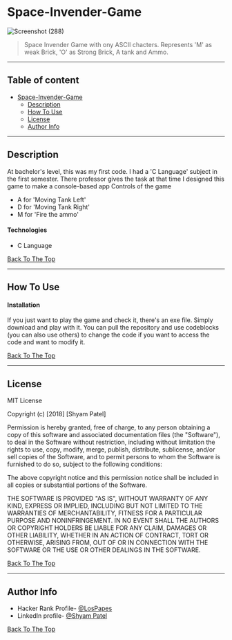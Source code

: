 # Space-Invender-Game

![Screenshot (288)](https://user-images.githubusercontent.com/26683455/106179900-a634e980-61c1-11eb-970d-f31b902c3c52.png)

> Space Invender Game with ony ASCII chacters. Represents 'M' as weak Brick, 'O' as Strong Brick, A tank and Ammo. 

---
## Table of content
- [Space-Invender-Game](#space-invender-game)
  * [Description](#description)
  * [How To Use](#how-to-use)
  * [License](#license)
  * [Author Info](#author-info)
--- 

## Description
At bachelor's level, this was my first code. I had a 'C Language' subject in the first semester. There professor gives the task at that time I designed this game to make a console-based app 
Controls of the game
- A for 'Moving Tank Left'
- D for 'Moving Tank Right'
- M for 'Fire the ammo'

#### Technologies

- C Language

[Back To The Top](#space-invender-game)

---

## How To Use

#### Installation
If you just want to play the game and check it, there's an exe file. Simply download and play with it.
You can pull the repository and use codeblocks (you can also use others) to change the code if you want to access the code and want to modify it.

[Back To The Top](#space-invender-game)

---


## License

MIT License

Copyright (c) [2018] [Shyam Patel]

Permission is hereby granted, free of charge, to any person obtaining a copy
of this software and associated documentation files (the "Software"), to deal
in the Software without restriction, including without limitation the rights
to use, copy, modify, merge, publish, distribute, sublicense, and/or sell
copies of the Software, and to permit persons to whom the Software is
furnished to do so, subject to the following conditions:

The above copyright notice and this permission notice shall be included in all
copies or substantial portions of the Software.

THE SOFTWARE IS PROVIDED "AS IS", WITHOUT WARRANTY OF ANY KIND, EXPRESS OR
IMPLIED, INCLUDING BUT NOT LIMITED TO THE WARRANTIES OF MERCHANTABILITY,
FITNESS FOR A PARTICULAR PURPOSE AND NONINFRINGEMENT. IN NO EVENT SHALL THE
AUTHORS OR COPYRIGHT HOLDERS BE LIABLE FOR ANY CLAIM, DAMAGES OR OTHER
LIABILITY, WHETHER IN AN ACTION OF CONTRACT, TORT OR OTHERWISE, ARISING FROM,
OUT OF OR IN CONNECTION WITH THE SOFTWARE OR THE USE OR OTHER DEALINGS IN THE
SOFTWARE.

[Back To The Top](#space-invender-game)

---

## Author Info

- Hacker Rank Profile- [@LosPapes](https://www.hackerrank.com/LosPepes)
- LinkedIn profile- [@Shyam Patel](https://www.linkedin.com/in/patelshyam54/)

[Back To The Top](#space-invender-game)

